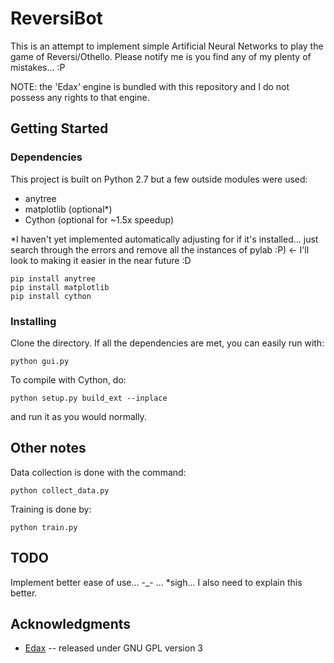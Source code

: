 # ReversiBot

This is an attempt to implement simple Artificial Neural Networks to play the game of Reversi/Othello. Please notify me is you find any of my plenty of mistakes... :P

NOTE: the 'Edax' engine is bundled with this repository and I do not possess any rights to that engine.

## Getting Started

### Dependencies

This project is built on Python 2.7 but a few outside modules were used:
  - anytree
  - matplotlib (optional*)
  - Cython (optional for ~1.5x speedup)

*I haven't yet implemented automatically adjusting for if it's installed... just search through the errors and remove all the instances of pylab :P)  <- I'll look to making it easier in the near future :D

```
pip install anytree
pip install matplotlib
pip install cython
```

### Installing

Clone the directory. If all the dependencies are met, you can easily run with:
```
python gui.py
```

To compile with Cython, do:
```
python setup.py build_ext --inplace
```

and run it as you would normally.

## Other notes

Data collection is done with the command:

```
python collect_data.py
```

Training is done by:

```
python train.py
```

## TODO

Implement better ease of use... -_- ... *sigh... I also need to explain this better.

## Acknowledgments

* [Edax](https://github.com/abulmo/edax-reversi) -- released under GNU GPL version 3

